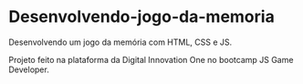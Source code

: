 # Desenvolvendo-jogo-da-memoria
 Desenvolvendo um jogo da memória com HTML, CSS e JS.

 Projeto feito na plataforma da Digital Innovation One no bootcamp JS Game Developer.
